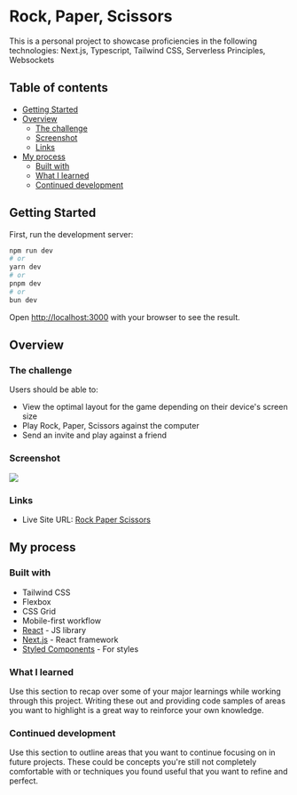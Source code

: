 # Rock, Paper, Scissors

This is a personal project to showcase proficiencies in the following technologies:
Next.js, Typescript, Tailwind CSS, Serverless Principles, Websockets

## Table of contents

- [Getting Started](#getting-started)
- [Overview](#overview)
  - [The challenge](#the-challenge)
  - [Screenshot](#screenshot)
  - [Links](#links)
- [My process](#my-process)
  - [Built with](#built-with)
  - [What I learned](#what-i-learned)
  - [Continued development](#continued-development)

## Getting Started

First, run the development server:

```bash
npm run dev
# or
yarn dev
# or
pnpm dev
# or
bun dev
```

Open [http://localhost:3000](http://localhost:3000) with your browser to see the result.

## Overview

### The challenge

Users should be able to:

- View the optimal layout for the game depending on their device's screen size
- Play Rock, Paper, Scissors against the computer
- Send an invite and play against a friend

### Screenshot

![](./screenshot.jpg)

### Links

- Live Site URL: [Rock Paper Scissors](https://rps-game-nine-blond.vercel.app/)

## My process

### Built with

- Tailwind CSS
- Flexbox
- CSS Grid
- Mobile-first workflow
- [React](https://reactjs.org/) - JS library
- [Next.js](https://nextjs.org/) - React framework
- [Styled Components](https://styled-components.com/) - For styles

### What I learned

Use this section to recap over some of your major learnings while working through this project. Writing these out and providing code samples of areas you want to highlight is a great way to reinforce your own knowledge.

### Continued development

Use this section to outline areas that you want to continue focusing on in future projects. These could be concepts you're still not completely comfortable with or techniques you found useful that you want to refine and perfect.
